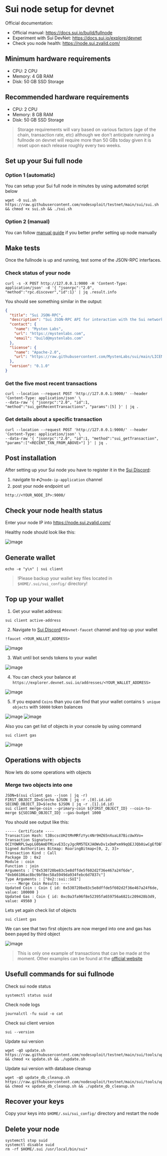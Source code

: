 
# Sui node setup for devnet

Official documentation:
- Official manual: https://docs.sui.io/build/fullnode
- Experiment with Sui DevNet: https://docs.sui.io/explore/devnet
- Check you node health: https://node.sui.zvalid.com/

## Minimum hardware requirements
- CPU: 2 CPU
- Memory: 4 GB RAM
- Disk: 50 GB SSD Storage

## Recommended hardware requirements
- CPU: 2 CPU
- Memory: 8 GB RAM
- Disk: 50 GB SSD Storage

> Storage requirements will vary based on various factors (age of the chain, transaction rate, etc) although we don't anticipate running a fullnode on devnet will require more than 50 GBs today given it is reset upon each release roughly every two weeks.

## Set up your Sui full node
### Option 1 (automatic)
You can setup your Sui full node in minutes by using automated script below
```
wget -O sui.sh https://raw.githubusercontent.com/nodesxploit/testnet/main/sui/sui.sh && chmod +x sui.sh && ./sui.sh
```

### Option 2 (manual)
You can follow [manual guide](https://github.com/nodesxploit/testnet/blob/main/sui/manual_install.md) if you better prefer setting up node manually

## Make tests
Once the fullnode is up and running, test some of the JSON-RPC interfaces.

### Check status of your node
```
curl -s -X POST http://127.0.0.1:9000 -H 'Content-Type: application/json' -d '{ "jsonrpc":"2.0", "method":"rpc.discover","id":1}' | jq .result.info
```

You should see something similar in the output:
```json
{
  "title": "Sui JSON-RPC",
  "description": "Sui JSON-RPC API for interaction with the Sui network gateway.",
  "contact": {
    "name": "Mysten Labs",
    "url": "https://mystenlabs.com",
    "email": "build@mystenlabs.com"
  },
  "license": {
    "name": "Apache-2.0",
    "url": "https://raw.githubusercontent.com/MystenLabs/sui/main/LICENSE"
  },
  "version": "0.1.0"
}
```

### Get the five most recent transactions
```
curl --location --request POST 'http://127.0.0.1:9000/' --header 'Content-Type: application/json' \
--data-raw '{ "jsonrpc":"2.0", "id":1, "method":"sui_getRecentTransactions", "params":[5] }' | jq .
```

### Get details about a specific transaction
```
curl --location --request POST 'http://127.0.0.1:9000/' --header 'Content-Type: application/json' \
--data-raw '{ "jsonrpc":"2.0", "id":1, "method":"sui_getTransaction", "params":["<RECENT_TXN_FROM_ABOVE>"] }' | jq .
```

## Post installation
After setting up your Sui node you have to register it in the [Sui Discord](https://discord.gg/b5vWu33f):
1) navigate to `#📋node-ip-application` channel
2) post your node endpoint url
```
http://<YOUR_NODE_IP>:9000/
```

## Check your node health status
Enter your node IP into https://node.sui.zvalid.com/

Healthy node should look like this:

![image](https://user-images.githubusercontent.com/50621007/175829451-a36d32ff-f30f-4030-8875-7ffa4e999a24.png)

## Generate wallet
```
echo -e "y\n" | sui client
```
> !Please backup your wallet key files located in `$HOME/.sui/sui_config/` directory!

## Top up your wallet
1. Get your wallet address:
```
sui client active-address
```

2. Navigate to [Sui Discord](https://discord.gg/sui) `#devnet-faucet` channel and top up your wallet
```
!faucet <YOUR_WALLET_ADDRESS>
```

![image](https://user-images.githubusercontent.com/50621007/180215182-cbb7fc6c-aba3-4834-ad05-f79e1c26b40c.png)

3. Wait until bot sends tokens to your wallet

![image](https://user-images.githubusercontent.com/50621007/180222321-1dc5323b-1174-41c8-b632-6ac2ce639ce1.png)

4. You can check your balance at `https://explorer.devnet.sui.io/addresses/<YOUR_WALLET_ADDRESS>`

![image](https://user-images.githubusercontent.com/50621007/180222644-d06af8ea-f0e7-4775-a341-f7b5cdda18af.png)

5. If you expand `Coins` than you can find that your wallet contains `5 unique objects` with `50000` token balances

![image](https://user-images.githubusercontent.com/50621007/180223173-a24a6211-5388-4d18-8d88-a873f8565352.png)
![image](https://user-images.githubusercontent.com/50621007/180224381-ba4aec00-1176-4ae9-98a5-4de730822d88.png)

Also you can get list of objects in your console by using command
```
sui client gas
```

![image](https://user-images.githubusercontent.com/50621007/180225024-795427bb-77b7-4110-b829-0eb1ba5b6a62.png)

## Operations with objects
Now lets do some operations with objects

### Merge two objects into one
```
JSON=$(sui client gas --json | jq -r)
FIRST_OBJECT_ID=$(echo $JSON | jq -r .[0].id.id)
SECOND_OBJECT_ID=$(echo $JSON | jq -r .[1].id.id)
sui client merge-coin --primary-coin ${FIRST_OBJECT_ID} --coin-to-merge ${SECOND_OBJECT_ID} --gas-budget 1000
```

You should see output like this:
```
----- Certificate ----
Transaction Hash: t3BscscUH2tMnMRfzYyc4Nr9HZ65nXuaL87BicUwXVo=
Transaction Signature: OCIYOWRPLSwpLG0bAmDTMixvE3IcyJgcRM5TEXJAOWvDv1xDmPxm99qQEJJQb0iwCgEfDBl74Q3XI6yD+AK7BQ==@U6zbX7hNmQ0SeZMheEKgPQVGVmdE5ikRQZIeDKFXwt8=
Signed Authorities Bitmap: RoaringBitmap<[0, 2, 3]>
Transaction Kind : Call
Package ID : 0x2
Module : coin
Function : join
Arguments : ["0x530720be83c5e8dffde5f602d2f36e467a24f6de", "0xb66106ac8bc9bf8ec58a5949da934febc6d7837c"]
Type Arguments : ["0x2::sui::SUI"]
----- Merge Coin Results ----
Updated Coin : Coin { id: 0x530720be83c5e8dffde5f602d2f36e467a24f6de, value: 100000 }
Updated Gas : Coin { id: 0xc0a3fa96f8e52395fa659756a6821c209428b3d9, value: 49560 }
```

Lets yet again check list of objects
```
sui client gas
```

We can see that two first objects are now merged into one and gas has been payed by third object

![image](https://user-images.githubusercontent.com/50621007/180228094-10b563f4-ea6f-42cd-b560-6abeda47c2df.png)

>This is only one example of transactions that can be made at the moment. Other examples can be found at the [official website](https://docs.sui.io/build/wallet)

## Usefull commands for sui fullnode
Check sui node status
```
systemctl status suid
```

Check node logs
```
journalctl -fu suid -o cat
```

Check sui client version
```
sui --version
```

Update sui version
```
wget -qO update.sh https://raw.githubusercontent.com/nodesxploit/testnet/main/sui/tools/update.sh && chmod +x update.sh && ./update.sh
```

Update sui version with database cleanup
```
wget -qO update_db_cleanup.sh https://raw.githubusercontent.com/nodesxploit/testnet/main/sui/tools/update_db_cleanup.sh && chmod +x update_db_cleanup.sh && ./update_db_cleanup.sh
```

## Recover your keys
Copy your keys into `$HOME/.sui/sui_config/` directory and restart the node

## Delete your node
```
systemctl stop suid
systemctl disable suid
rm -rf $HOME/.sui /usr/local/bin/sui*
```

